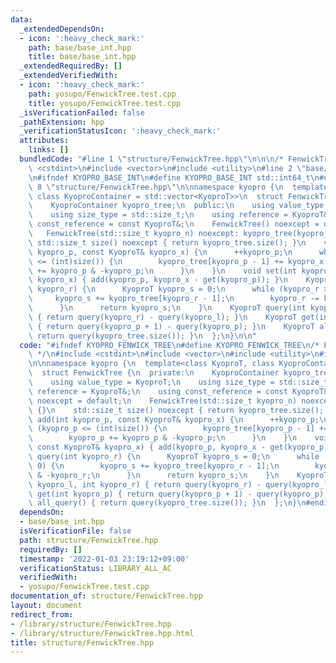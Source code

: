 ```yaml
---
data:
  _extendedDependsOn:
  - icon: ':heavy_check_mark:'
    path: base/base_int.hpp
    title: base/base_int.hpp
  _extendedRequiredBy: []
  _extendedVerifiedWith:
  - icon: ':heavy_check_mark:'
    path: yosupo/FenwickTree.test.cpp
    title: yosupo/FenwickTree.test.cpp
  _isVerificationFailed: false
  _pathExtension: hpp
  _verificationStatusIcon: ':heavy_check_mark:'
  attributes:
    links: []
  bundledCode: "#line 1 \"structure/FenwickTree.hpp\"\n\n\n/* FenwickTree */\n#include\
    \ <cstdint>\n#include <vector>\n#include <utility>\n#line 2 \"base/base_int.hpp\"\
    \n#ifndef KYOPRO_BASE_INT\n#define KYOPRO_BASE_INT std::int64_t\n#endif\n#line\
    \ 8 \"structure/FenwickTree.hpp\"\n\nnamespace kyopro {\n  template<class KyoproT,\
    \ class KyoproContainer = std::vector<KyoproT>>\n  struct FenwickTree {\n  private:\n\
    \    KyoproContainer kyopro_tree;\n  public:\n    using value_type = KyoproT;\n\
    \    using size_type = std::size_t;\n    using reference = KyoproT&;\n    using\
    \ const_reference = const KyoproT&;\n    FenwickTree() noexcept = default;\n \
    \   FenwickTree(std::size_t kyopro_n) noexcept: kyopro_tree(kyopro_n) {}\n   \
    \ std::size_t size() noexcept { return kyopro_tree.size(); }\n    void add(int\
    \ kyopro_p, const KyoproT& kyopro_x) {\n      ++kyopro_p;\n      while (kyopro_p\
    \ <= (int)size()) {\n        kyopro_tree[kyopro_p - 1] += kyopro_x;\n        kyopro_p\
    \ += kyopro_p & -kyopro_p;\n      }\n    }\n    void set(int kyopro_p, const KyoproT&\
    \ kyopro_x) { add(kyopro_p, kyopro_x - get(kyopro_p)); }\n    KyoproT query(int\
    \ kyopro_r) {\n      KyoproT kyopro_s = 0;\n      while (kyopro_r > 0) {\n   \
    \     kyopro_s += kyopro_tree[kyopro_r - 1];\n        kyopro_r -= kyopro_r & -kyopro_r;\n\
    \      }\n      return kyopro_s;\n    }\n    KyoproT query(int kyopro_l, int kyopro_r)\
    \ { return query(kyopro_r) - query(kyopro_l); }\n    KyoproT get(int kyopro_p)\
    \ { return query(kyopro_p + 1) - query(kyopro_p); }\n    KyoproT all_query() {\
    \ return query(kyopro_tree.size()); }\n  };\n}\n\n"
  code: "#ifndef KYOPRO_FENWICK_TREE\n#define KYOPRO_FENWICK_TREE\n/* FenwickTree\
    \ */\n#include <cstdint>\n#include <vector>\n#include <utility>\n#include \"../base/base_int.hpp\"\
    \n\nnamespace kyopro {\n  template<class KyoproT, class KyoproContainer = std::vector<KyoproT>>\n\
    \  struct FenwickTree {\n  private:\n    KyoproContainer kyopro_tree;\n  public:\n\
    \    using value_type = KyoproT;\n    using size_type = std::size_t;\n    using\
    \ reference = KyoproT&;\n    using const_reference = const KyoproT&;\n    FenwickTree()\
    \ noexcept = default;\n    FenwickTree(std::size_t kyopro_n) noexcept: kyopro_tree(kyopro_n)\
    \ {}\n    std::size_t size() noexcept { return kyopro_tree.size(); }\n    void\
    \ add(int kyopro_p, const KyoproT& kyopro_x) {\n      ++kyopro_p;\n      while\
    \ (kyopro_p <= (int)size()) {\n        kyopro_tree[kyopro_p - 1] += kyopro_x;\n\
    \        kyopro_p += kyopro_p & -kyopro_p;\n      }\n    }\n    void set(int kyopro_p,\
    \ const KyoproT& kyopro_x) { add(kyopro_p, kyopro_x - get(kyopro_p)); }\n    KyoproT\
    \ query(int kyopro_r) {\n      KyoproT kyopro_s = 0;\n      while (kyopro_r >\
    \ 0) {\n        kyopro_s += kyopro_tree[kyopro_r - 1];\n        kyopro_r -= kyopro_r\
    \ & -kyopro_r;\n      }\n      return kyopro_s;\n    }\n    KyoproT query(int\
    \ kyopro_l, int kyopro_r) { return query(kyopro_r) - query(kyopro_l); }\n    KyoproT\
    \ get(int kyopro_p) { return query(kyopro_p + 1) - query(kyopro_p); }\n    KyoproT\
    \ all_query() { return query(kyopro_tree.size()); }\n  };\n}\n#endif\n"
  dependsOn:
  - base/base_int.hpp
  isVerificationFile: false
  path: structure/FenwickTree.hpp
  requiredBy: []
  timestamp: '2022-01-03 23:19:12+09:00'
  verificationStatus: LIBRARY_ALL_AC
  verifiedWith:
  - yosupo/FenwickTree.test.cpp
documentation_of: structure/FenwickTree.hpp
layout: document
redirect_from:
- /library/structure/FenwickTree.hpp
- /library/structure/FenwickTree.hpp.html
title: structure/FenwickTree.hpp
---
```

